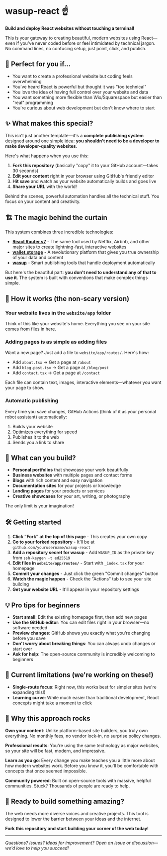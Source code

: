 # wasup-react ☝️

**Build and deploy React websites without touching a terminal!** 

This is your gateway to creating beautiful, modern websites using React—even if you've never coded before or feel intimidated by technical jargon. No command lines, no confusing setup, just point, click, and publish.

## 🎯 Perfect for you if...

- You want to create a professional website but coding feels overwhelming
- You've heard React is powerful but thought it was "too technical" 
- You love the idea of having full control over your website and data
- You want something more flexible than Wix/Squarespace but easier than "real" programming
- You're curious about web development but don't know where to start

## ✨ What makes this special?

This isn't just another template—it's a **complete publishing system** designed around one simple idea: **you shouldn't need to be a developer to make developer-quality websites**.

Here's what happens when you use this:
1. **Fork this repository** (basically "copy" it to your GitHub account—takes 30 seconds)
2. **Edit your content** right in your browser using GitHub's friendly editor
3. **Hit save** and watch as your website automatically builds and goes live
4. **Share your URL** with the world!

Behind the scenes, powerful automation handles all the technical stuff. You focus on your content and creativity.

## 🏗️ The magic behind the curtain

This system combines three incredible technologies:
- **[React Router v7][react-router v7]** - The same tool used by Netflix, Airbnb, and other major sites to create lightning-fast, interactive websites
- **[wallet.storage][wallet.storage]** - A revolutionary platform that gives you true ownership of your data and content
- **[wasup][wasup]** - Smart publishing tools that handle deployment automatically

But here's the beautiful part: **you don't need to understand any of that to use it**. The system is built with conventions that make complex things simple.

## 🚀 How it works (the non-scary version)

### Your website lives in the `website/app` folder
Think of this like your website's home. Everything you see on your site comes from files in here.

### Adding pages is as simple as adding files
Want a new page? Just add a file to `website/app/routes/`. Here's how:
- Add `about.tsx` → Get a page at `/about`
- Add `blog.post.tsx` → Get a page at `/blog/post`  
- Add `contact.tsx` → Get a page at `/contact`

Each file can contain text, images, interactive elements—whatever you want your page to show.

### Automatic publishing
Every time you save changes, GitHub Actions (think of it as your personal robot assistant) automatically:
1. Builds your website 
2. Optimizes everything for speed
3. Publishes it to the web
4. Sends you a link to share

## 🎨 What can you build?

- **Personal portfolios** that showcase your work beautifully
- **Business websites** with multiple pages and contact forms
- **Blogs** with rich content and easy navigation  
- **Documentation sites** for your projects or knowledge
- **Landing pages** for your products or services
- **Creative showcases** for your art, writing, or photography

The only limit is your imagination!

## 🛠️ Getting started

1. **Click "Fork" at the top of this page** - This creates your own copy
2. **Go to your forked repository** - It'll be at `github.com/yourusername/wasup-react`
3. **Add a repository secret for wasup** - Add `WASUP_ID` as the private key from `ssh-keygen -t ed25519`
4. **Edit files in `website/app/routes/`** - Start with `_index.tsx` for your homepage
5. **Commit your changes** - Just click the green "Commit changes" button
6. **Watch the magic happen** - Check the "Actions" tab to see your site building
7. **Get your website URL** - It'll appear in your repository settings

## 💡 Pro tips for beginners

- **Start small**: Edit the existing homepage first, then add new pages
- **Use the GitHub editor**: You can edit files right in your browser—no software needed
- **Preview changes**: GitHub shows you exactly what you're changing before you save
- **Don't worry about breaking things**: You can always undo changes or start over
- **Ask for help**: The open-source community is incredibly welcoming to beginners

## 🔧 Current limitations (we're working on these!)

- **Single-route focus**: Right now, this works best for simpler sites (we're expanding this!)  
- **Learning curve**: While much easier than traditional development, React concepts might take a moment to click

## 🌟 Why this approach rocks

**Own your content**: Unlike platform-based site builders, you truly own everything. No monthly fees, no vendor lock-in, no surprise policy changes.

**Professional results**: You're using the same technology as major websites, so your site will be fast, modern, and impressive.

**Learn as you go**: Every change you make teaches you a little more about how modern websites work. Before you know it, you'll be comfortable with concepts that once seemed impossible.

**Community powered**: Built on open-source tools with massive, helpful communities. Stuck? Thousands of people are ready to help.

## 🚀 Ready to build something amazing?

The web needs more diverse voices and creative projects. This tool is designed to lower the barrier between your ideas and the internet. 

**Fork this repository and start building your corner of the web today!**

---

*Questions? Issues? Ideas for improvement? Open an issue or discussion—we'd love to help you succeed!*

[wallet.storage]: https://wallet.storage
[wasup]: https://github.com/gobengo/wasup
[react-router v7]: https://reactrouter.com/7.6.1/home
